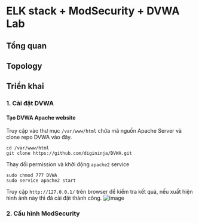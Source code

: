 # ELK stack + ModSecurity + DVWA Lab
## Tổng quan
## Topology
## Triển khai
### 1. Cài đặt DVWA
#### Tạo DVWA Apache website
Truy cập vào thư mục `/var/www/html` chứa mã nguồn Apache Server và clone repo DVWA vào đây.
```
cd /var/www/html
git clone https://github.com/digininja/DVWA.git
```
Thay đổi permission và khởi động `apache2` service
```
sudo chmod 777 DVWA
sudo service apache2 start
```
Truy cập `http://127.0.0.1/` trên browser để kiểm tra kết quả, nếu xuất hiện hình ảnh này thì đã cài đặt thành công.
![image](https://github.com/hoangphuc2409/ELK_ModSecurity_DVWA_Deyployment/assets/130757038/a57a3142-820a-4c57-a043-1f30bb6160a8)
### 2. Cấu hình ModSecurity
